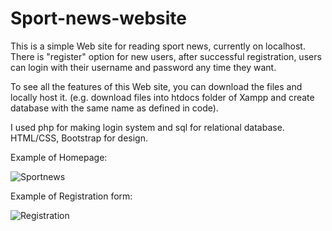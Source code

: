 # Sport-news-website

This is a simple Web site for reading sport news, currently on localhost. There is "register" option for new users, after successful registration, users can login with their username and password any time they want.

To see all the features of this Web site, you can download the files and locally host it. (e.g. download files into htdocs folder of Xampp and create database with the same name as defined in code).

I used php for making login system and sql for relational database. HTML/CSS, Bootstrap for design.

Example of Homepage:

![Sportnews](https://user-images.githubusercontent.com/101759097/191014779-ba230c9e-832e-4cf2-9438-4d9910e9f4f2.png)

Example of Registration form:

![Registration](https://user-images.githubusercontent.com/101759097/191014562-711188c1-4b1c-4b1b-93c3-8041b3a19b7f.png)

